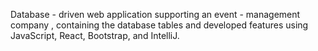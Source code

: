 Database - driven web application supporting an event - management company , containing the database tables and developed features using JavaScript, React, Bootstrap, and IntelliJ.
